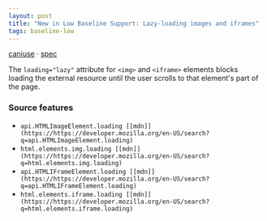 ```yaml
---
layout: post
title: "New in Low Baseline Support: Lazy-loading images and iframes"
tags: baseline-low
---
```


[caniuse](https://caniuse.com/?search=loading-lazy) · [spec](https://html.spec.whatwg.org/multipage/urls-and-fetching.html#lazy-loading-attributes)

The `loading="lazy"` attribute for `<img>` and `<iframe>` elements blocks loading the external resource until the user scrolls to that element's part of the page.


### Source features

- ``api.HTMLImageElement.loading [[mdn]](https://https://developer.mozilla.org/en-US/search?q=api.HTMLImageElement.loading)``
- ``html.elements.img.loading [[mdn]](https://https://developer.mozilla.org/en-US/search?q=html.elements.img.loading)``
- ``api.HTMLIFrameElement.loading [[mdn]](https://https://developer.mozilla.org/en-US/search?q=api.HTMLIFrameElement.loading)``
- ``html.elements.iframe.loading [[mdn]](https://https://developer.mozilla.org/en-US/search?q=html.elements.iframe.loading)``

